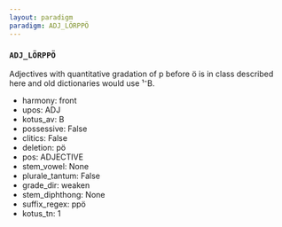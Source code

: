 ```yaml
---
layout: paradigm
paradigm: ADJ_LÖRPPÖ
---
```

### ` ADJ_LÖRPPÖ `

Adjectives with quantitative gradation of p before ö is in class described here and old dictionaries would use ¹⁻B.
* harmony: front
* upos: ADJ
* kotus_av: B
* possessive: False
* clitics: False
* deletion: pö
* pos: ADJECTIVE
* stem_vowel: None
* plurale_tantum: False
* grade_dir: weaken
* stem_diphthong: None
* suffix_regex: ppö
* kotus_tn: 1
